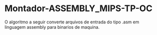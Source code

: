 # Montador-ASSEMBLY_MIPS-TP-OC
O algoritmo a seguir converte arquivos de entrada do tipo .asm em linguagem assembly para binarios de maquina.
